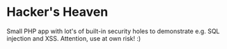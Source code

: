 Hacker's Heaven
===============

Small PHP app with lot's of built-in security holes to demonstrate e.g. SQL injection and XSS. Attention, use at own risk! :)